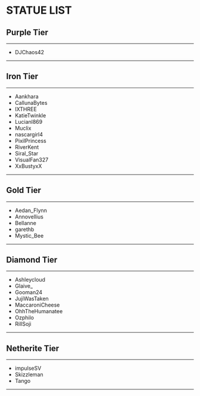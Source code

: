 # STATUE LIST

## Purple Tier
----
- DJChaos42
----
## Iron Tier
----
- Aankhara
- CallunaBytes
- IXTHREE
- KatieTwinkle
- Lucianl869
- Muclix
- nascargirl4
- PixilPrincess
- RiverKent
- Siral_Star
- VisualFan327
- XxBustyxX
----
## Gold Tier
----
- Aedan_Flynn
- Annovellius
- Bellanne
- garethb
- Mystic_Bee
----
## Diamond Tier
----
- Ashleycloud
- Glaive_
- Gooman24
- JujiWasTaken
- MaccaroniCheese
- OhhTheHumanatee
- Ozphilo
- RillSoji
----
## Netherite Tier
----
- impulseSV
- Skizzleman
- Tango
----
